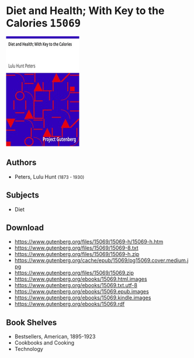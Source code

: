 # Diet and Health; With Key to the Calories <kbd>15069</kbd>

![](./cover.medium.jpg "")

## Authors


 - Peters, Lulu Hunt <small>(1873 - 1930)</small>

## Subjects


 - Diet

## Download


 - https://www.gutenberg.org/files/15069/15069-h/15069-h.htm
 - https://www.gutenberg.org/files/15069/15069-8.txt
 - https://www.gutenberg.org/files/15069/15069-h.zip
 - https://www.gutenberg.org/cache/epub/15069/pg15069.cover.medium.jpg
 - https://www.gutenberg.org/files/15069/15069.zip
 - https://www.gutenberg.org/ebooks/15069.html.images
 - https://www.gutenberg.org/ebooks/15069.txt.utf-8
 - https://www.gutenberg.org/ebooks/15069.epub.images
 - https://www.gutenberg.org/ebooks/15069.kindle.images
 - https://www.gutenberg.org/ebooks/15069.rdf

## Book Shelves


 - Bestsellers, American, 1895-1923
 - Cookbooks and Cooking
 - Technology
